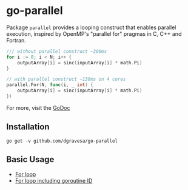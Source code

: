 # go-parallel

Package `parallel` provides a looping construct that enables parallel execution,
inspired by OpenMP's "parallel for" pragmas in C, C++ and Fortran.

```go
/// without parallel construct ~300ms
for i := 0; i < N; i++ {
    outputArray[i] = sinc(inputArray[i] * math.Pi)
}

// with parallel construct ~130ms on 4 cores
parallel.For(N, func(i, _ int) {
    outputArray[i] = sinc(inputArray[i] * math.Pi)
})
```

For more, visit the [GoDoc](https://godoc.org/github.com/dgravesa/go-parallel/parallel)

## Installation

```
go get -v github.com/dgravesa/go-parallel
```

## Basic Usage

* [For loop](https://godoc.org/github.com/dgravesa/go-parallel/parallel#For)
* [For loop including goroutine ID](https://godoc.org/github.com/dgravesa/go-parallel/parallel#ForWithGrID)
